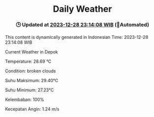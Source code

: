 # <h1 align=center>Daily Weather</h1>
<h3 align=center>🕒 Updated at <u>2023-12-28 23:14:08 WIB</u> (🤖Automated)</h3>


This content is dynamically generated in Indonesian Time: 2023-12-28 23:14:08 WIB


Current Weather in Depok

Temperature: 28.69 °C

Condition: broken clouds

Suhu Maksimum: 29.40°C

Suhu Minimum: 27.23°C

Kelembaban: 100%

Kecepatan Angin: 1.24 m/s

